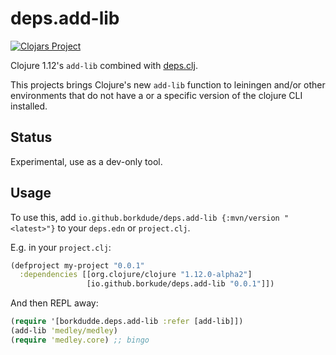 # deps.add-lib

[![Clojars Project](https://img.shields.io/clojars/v/io.github.borkdude/deps.add-lib.svg)](https://clojars.org/io.github.borkdude/deps.add-lib)

Clojure 1.12's `add-lib` combined with [deps.clj](https://github.com/borkdude/deps.clj).

This projects brings Clojure's new `add-lib` function to leiningen and/or other
environments that do not have a or a specific version of the clojure CLI
installed.

## Status

Experimental, use as a dev-only tool.

## Usage

To use this, add `io.github.borkdude/deps.add-lib {:mvn/version "<latest>"}` to your
`deps.edn` or `project.clj`.

E.g. in your `project.clj`:

``` clojure
(defproject my-project "0.0.1"
  :dependencies [[org.clojure/clojure "1.12.0-alpha2"]
                 [io.github.borkude/deps.add-lib "0.0.1"]])
```

And then REPL away:

``` clojure
(require '[borkdudde.deps.add-lib :refer [add-lib]])
(add-lib 'medley/medley)
(require 'medley.core) ;; bingo
```

